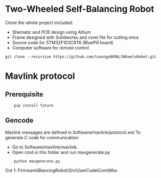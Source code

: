 # Two-Wheeled Self-Balancing Robot
Clone the whole project included:

* Shematic and PCB design using Altium
* Frame designed with Solidworks and corel file for cutitng mica
* Source code for STM32F103C8T6 (BluePill board)
* Computer software for remote control

```
git clone --recursive https://github.com/tuanngo0898/2WheelsRobot.git 
```

# Mavlink protocol
## Prerequisite 
```
    pip install future
```
## Gencode
Mavlink messages are defined in Software/mavlink/protocol.xml To generate C code for communication:

* Go to Software/mavlink/mavlink.
* Open cmd in this folder and run mavgenerate.py
```
    python mavgenerate.py
```
Out 1: Firmware\BlancingRobot\Src\UserCode\Com\Mav
